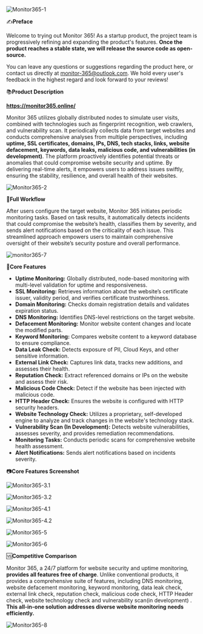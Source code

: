 ![Monitor365-1](pic/github/Monitor365-1.png)

✍️**Preface**

Welcome to trying out Monitor 365! As a startup product, the project team is progressively refining and expanding the product's features. **Once the product reaches a stable state, we will release the source code as open-source.**

You can leave any questions or suggestions regarding the product here, or contact us directly at monitor-365@outlook.com. We hold every user's feedback in the highest regard and look forward to your reviews!

📚**Product Description**

**https://monitor365.online/**

Monitor 365 utilizes globally distributed nodes to simulate user visits, combined with technologies such as fingerprint recognition, web crawlers, and vulnerability scan. It periodically collects data from target websites and conducts comprehensive analyses from multiple perspectives, including **uptime, SSL certificates, domains, IPs, DNS, tech stacks, links, website defacement, keywords, data leaks, malicious code, and vulnerabilities (in development)**.
The platform proactively identifies potential threats or anomalies that could compromise website security and uptime. By delivering real-time alerts, it empowers users to address issues swiftly, ensuring the stability, resilience, and overall health of their websites.

![Monitor365-2](pic/github/Monitor365-2.png)

🔀**Full Workflow**

After users configure the target website, Monitor 365 initiates periodic monitoring tasks. Based on task results, it automatically detects incidents that could compromise the website’s health, classifies them by severity, and sends alert notifications based on the criticality of each issue. This streamlined approach empowers users to maintain comprehensive oversight of their website’s security posture and overall performance.

![monitor365-7](pic/github/monitor365-7.png)

📱**Core Features**

- **Uptime Monitoring:** Globally distributed, node-based monitoring with multi-level validation for uptime and responsiveness.
- **SSL Monitoring:** Retrieves information about the website’s certificate issuer, validity period, and verifies certificate trustworthiness.
- **Domain Monitoring:** Checks domain registration details and validates expiration status.
- **DNS Monitoring:** Identifies DNS-level restrictions on the target website.
- **Defacement Monitoring:** Monitor website content changes and locate the modified parts.
- **Keyword Monitoring:** Compares website content to a keyword database to ensure compliance.
- **Data Leak Check:** Detects exposure of PII, Cloud Keys, and other sensitive information.
- **External Link Check:** Captures link data, tracks new additions, and assesses their health.
- **Reputation Check:** Extract referenced domains or IPs on the website and assess their risk.
- **Malicious Code Check:** Detect if the website has been injected with malicious code.
- **HTTP Header Check:** Ensures the website is configured with HTTP security headers.
- **Website Technology Check:** Utilizes a proprietary, self-developed engine to analyze and track changes in the website's technology stack.
- **Vulnerability Scan (In Development):** Detects website vulnerabilities, assesses severity, and provides remediation recommendations.
- **Monitoring Tasks:** Conducts periodic scans for comprehensive website health assessment.
- **Alert Notifications:** Sends alert notifications based on incidents severity.

📷**Core Features Screenshot**

![Monitor365-3.1](pic/github/Monitor365-3.1.png)

![Monitor365-3.2](pic/github/Monitor365-3.2.png)

![Monitor365-4.1](pic/github/Monitor365-4.1.png)

![Monitor365-4.2](pic/github/Monitor365-4.2.png)

![Monitor365-5](pic/github/Monitor365-5.png)

![Monitor365-6](pic/github/Monitor365-6.png)

🆚**Competitive Comparison**

Monitor 365, a 24/7 platform for website security and uptime monitoring, **provides all features free of charge**. Unlike conventional products, it provides a comprehensive suite of features, including DNS monitoring, website defacement monitoring, keyword monitoring, data leak check, external link check, reputation check, malicious code check, HTTP Header check, website technology check and vulnerability scan(in development) . **This all-in-one solution addresses diverse website monitoring needs efficiently.**

![Monitor365-8](pic/github/Monitor365-8.png)
